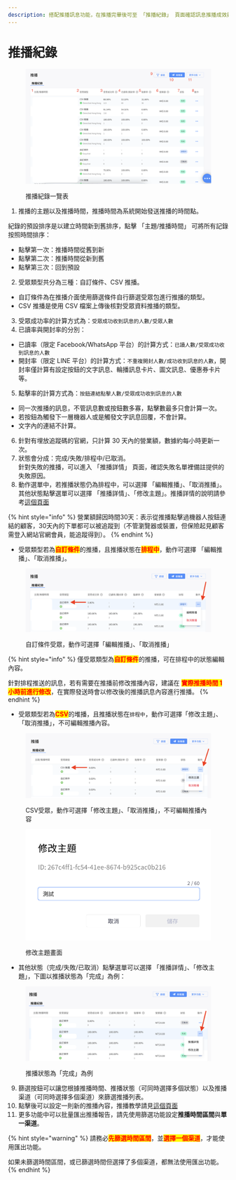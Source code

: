 ```yaml
---
description: 搭配推播訊息功能，在推播完畢後可至 「推播紀錄」 頁面確認訊息推播成效與詳細說明
---
```


# 推播紀錄

<figure><img src="../../.gitbook/assets/推播紀錄一覽表.png" alt=""><figcaption><p>推播紀錄一覽表</p></figcaption></figure>

1. 推播的主題以及推播時間，推播時間為系統開始發送推播的時間點。

紀錄的預設排序是以建立時間新到舊排序，點擊 「主題/推播時間」 可將所有記錄按照時間排序：

* 點擊第一次：推播時間從舊到新
* 點擊第二次：推播時間從新到舊
* 點擊第三次：回到預設

2. 受眾類型共分為三種：自訂條件、CSV 推播。

* 自訂條件為在推播介面使用篩選條件自行篩選受眾包進行推播的類型。
* CSV 推播是使用 CSV 檔案上傳後核對受眾資料推播的類型。

3. 受眾成功率的計算方式為：`受眾成功收到訊息的人數/受眾人數`
4. 已讀率與開封率的分別：

* 已讀率（限定 Facebook/WhatsApp 平台）的計算方式：`已讀人數/受眾成功收到訊息的人數`
* 開封率（限定 LINE 平台）的計算方式：`不重複開封人數/成功收到訊息的人數`，開封率僅計算有設定按鈕的文字訊息、輪播訊息卡片、圖文訊息、優惠券卡片等。

5. 點擊率的計算方式為：`按鈕連結點擊人數/受眾成功收到訊息的人數`

* 同一次推播的訊息，不管訊息數或按鈕數多寡，點擊數最多只會計算一次。
* 若按鈕為觸發下一層機器人或是觸發文字訊息回覆，不會計算。
* 文字內的連結不計算。

6. 針對有埋放追蹤碼的官網，只計算 30 天內的營業額，數據約每小時更新一次。
7. 狀態會分成：完成/失敗/排程中/已取消。\
   針對失敗的推播，可以進入 「推播詳情」 頁面，確認失敗名單裡備註提供的失敗原因。
8. 動作選單中，若推播狀態仍為排程中，可以選擇 「編輯推播」、「取消推播」。其他狀態點擊選單可以選擇 「推播詳情」、「修改主題」。推播詳情的說明請參考[這個頁面](tui-bo-xiang-qing.md)

{% hint style="info" %}
營業額歸因時間30天：表示從推播點擊過機器人按鈕連結的顧客，30天內的下單都可以被追蹤到（不管瀏覽器或裝置，但保險起見顧客需登入網站官網會員，能追蹤得到）。
{% endhint %}

* 受眾類型若為<mark style="color:red;">**自訂條件**</mark>的推播，且推播狀態在<mark style="color:red;">**排程中**</mark>，動作可選擇 「編輯推播」、「取消推播」。

<figure><img src="../../.gitbook/assets/自訂條件動作.png" alt=""><figcaption><p>自訂條件受眾，動作可選擇「編輯推播」、「取消推播」</p></figcaption></figure>

{% hint style="info" %}
僅受眾類型為<mark style="color:red;">**自訂條件**</mark>的推播，可在排程中的狀態編輯內容。

針對排程推送的訊息，若有需要在推播前修改推播內容，建議在 <mark style="color:red;">**實際推播時間 1 小時前進行修改**</mark>，在實際發送時會以修改後的推播訊息內容進行推播。
{% endhint %}

* 受眾類型若為<mark style="color:red;">**CSV**</mark>的堆播，且推播狀態在`排程中`，動作可選擇「修改主題」、「取消推播」，不可編輯推播內容。

<figure><img src="../../.gitbook/assets/CSV推播動作.png" alt=""><figcaption><p>CSV受眾，動作可選擇「修改主題」、「取消推播」，不可編輯推播內容</p></figcaption></figure>

<figure><img src="../../.gitbook/assets/修改主題.png" alt=""><figcaption><p>修改主題畫面</p></figcaption></figure>

* 其他狀態（完成/失敗/已取消）點擊選單可以選擇 「推播詳情」、「修改主題」，下圖以推播狀態為「完成」為例：

<figure><img src="../../.gitbook/assets/其他狀態.png" alt=""><figcaption><p>推播狀態為「完成」為例</p></figcaption></figure>

9. 篩選按鈕可以讓您根據推播時間、推播狀態（可同時選擇多個狀態）以及推播渠道（可同時選擇多個渠道）來篩選推播列表。
10. 點擊後可以設定一則新的推播內容，推播教學請見[這個頁面](https://docs.omnichat.ai/features/tui-bo-2.0/she-ding-xin-tui-bo)
11. 更多功能中可以批量匯出推播報告，請先使用篩選功能設定**推播時間區間**與**單一渠道**。

{% hint style="warning" %}
請務必<mark style="color:red;">**先篩選時間區間**</mark>，並<mark style="color:red;">**選擇一個渠道**</mark>，才能使用匯出功能。

如果未篩選時間區間，或已篩選時間但選擇了多個渠道，都無法使用匯出功能。
{% endhint %}


